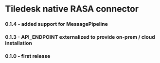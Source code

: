 # Tiledesk native RASA connector

### 0.1.4 - added support for MessagePipeline

### 0.1.3 - API_ENDPOINT externalized to provide on-prem / cloud installation

### 0.1.0 - first release
